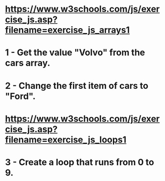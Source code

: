 # https://www.w3schools.com/js/exercise_js.asp?filename=exercise_js_arrays1

# 1 - Get the value "Volvo" from the cars array.

# 2 - Change the first item of cars to "Ford".

# https://www.w3schools.com/js/exercise_js.asp?filename=exercise_js_loops1

# 3 - Create a loop that runs from 0 to 9.



